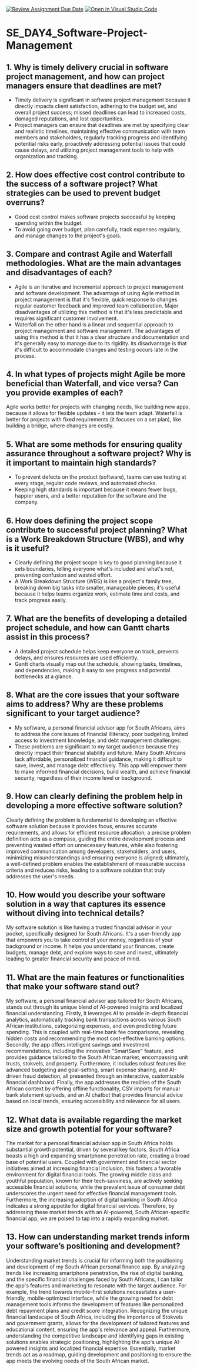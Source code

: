 [![Review Assignment Due Date](https://classroom.github.com/assets/deadline-readme-button-22041afd0340ce965d47ae6ef1cefeee28c7c493a6346c4f15d667ab976d596c.svg)](https://classroom.github.com/a/9pw6JKcu)
[![Open in Visual Studio Code](https://classroom.github.com/assets/open-in-vscode-2e0aaae1b6195c2367325f4f02e2d04e9abb55f0b24a779b69b11b9e10269abc.svg)](https://classroom.github.com/online_ide?assignment_repo_id=18483378&assignment_repo_type=AssignmentRepo)
# SE_DAY4_Software-Project-Management
## 1. Why is timely delivery crucial in software project management, and how can project managers ensure that deadlines are met?
- Timely delivery is significant in software project management because it directly impacts client satisfaction, adhering to the budget set, and overall project success; missed deadlines can lead to increased costs, damaged reputations, and lost opportunities.
- Project managers can ensure that deadlines are met by specifying clear and realistic timelines, maintaining effective communication with team members and stakeholders, regularly tracking progress and identifying potential risks early, proactively addressing potential issues that could cause delays, and utilizing project management tools to help with organization and tracking.

## 2. How does effective cost control contribute to the success of a software project? What strategies can be used to prevent budget overruns?
- Good cost control makes software projects successful by keeping spending within the budget.
- To avoid going over budget, plan carefully, track expenses regularly, and manage changes to the project's goals.

## 3. Compare and contrast Agile and Waterfall methodologies. What are the main advantages and disadvantages of each?
- Agile is an iterative and incremental approach to project management and software development. The advantage of using Agile method in project management is that it's flexible, quick response to changes regular customer feedback and improved team collaboration. Major disadvantages of utilizing this method is that it's less predictable and requires significant customer involvement. 
- Waterfall on the other hand is a linear and sequential approach to project management and software management. The advantages of using this method is that it has a clear structure and documentation and it's generally easy to manage due to its rigidity. its disadvantage is that it's difficult to accommodate changes and testing occurs late in the process.

## 4. In what types of projects might Agile be more beneficial than Waterfall, and vice versa? Can you provide examples of each?
Agile works better for projects with changing needs, like building new apps, because it allows for flexible updates - it lets the team adapt. Waterfall is better for projects with fixed requirements (it focuses on a set plan), like building a bridge, where changes are costly.

## 5. What are some methods for ensuring quality assurance throughout a software project? Why is it important to maintain high standards?
- To prevent defects on the product (software), teams can use testing at every stage, regular code reviews, and automated checks.
- Keeping high standards is important because it means fewer bugs, happier users, and a better reputation for the software and the company.

## 6. How does defining the project scope contribute to successful project planning? What is a Work Breakdown Structure (WBS), and why is it useful?
- Clearly defining the project scope is key to good planning because it sets boundaries, telling everyone what's included and what's not, preventing confusion and wasted effort.
- A Work Breakdown Structure (WBS) is like a project's family tree, breaking down big tasks into smaller, manageable pieces; it's useful because it helps teams organize work, estimate time and costs, and track progress easily.

## 7. What are the benefits of developing a detailed project schedule, and how can Gantt charts assist in this process?
- A detailed project schedule helps keep everyone on track, prevents delays, and ensures resources are used efficiently.
- Gantt charts visually map out the schedule, showing tasks, timelines, and dependencies, making it easy to see progress and potential bottlenecks at a glance.

## 8. What are the core issues that your software aims to address? Why are these problems significant to your target audience?
- My software, a personal financial advisor app for South Africans, aims to address the core issues of financial illiteracy, poor budgeting, limited access to investment knowledge, and debt management challenges.
- These problems are significant to my target audience because they directly impact their financial stability and future. Many South Africans lack affordable, personalized financial guidance, making it difficult to save, invest, and manage debt effectively. This app will empower them to make informed financial decisions, build wealth, and achieve financial security, regardless of their income level or background.

## 9. How can clearly defining the problem help in developing a more effective software solution?
Clearly defining the problem is fundamental to developing an effective software solution because it provides focus, ensures accurate requirements, and allows for efficient resource allocation; a precise problem definition acts as a compass, guiding the entire development process and preventing wasted effort on unnecessary features, while also fostering improved communication among developers, stakeholders, and users, minimizing misunderstandings and ensuring everyone is aligned; ultimately, a well-defined problem enables the establishment of measurable success criteria and reduces risks, leading to a software solution that truly addresses the user's needs.

## 10. How would you describe your software solution in a way that captures its essence without diving into technical details?
My software solution is like having a trusted financial advisor in your pocket, specifically designed for South Africans. It's a user-friendly app that empowers you to take control of your money, regardless of your background or income. It helps you understand your finances, create budgets, manage debt, and explore ways to save and invest, ultimately leading to greater financial security and peace of mind.

## 11. What are the main features or functionalities that make your software stand out?
My software, a personal financial advisor app tailored for South Africans, stands out through its unique blend of AI-powered insights and localized financial understanding. Firstly, it leverages AI to provide in-depth financial analytics, automatically tracking bank transactions across various South African institutions, categorizing expenses, and even predicting future spending. This is coupled with real-time bank fee comparisons, revealing hidden costs and recommending the most cost-effective banking options. Secondly, the app offers intelligent savings and investment recommendations, including the innovative "SmartSave" feature, and provides guidance tailored to the South African market, encompassing unit trusts, stokvels, and property. Furthermore, it includes robust features like advanced budgeting and goal-setting, smart expense sharing, and AI-driven fraud detection, all presented through an interactive, customizable financial dashboard. Finally, the app addresses the realities of the South African context by offering offline functionality, CSV imports for manual bank statement uploads, and an AI chatbot that provides financial advice based on local trends, ensuring accessibility and relevance for all users.

## 12. What data is available regarding the market size and growth potential for your software?
The market for a personal financial advisor app in South Africa holds substantial growth potential, driven by several key factors. South Africa boasts a high and expanding smartphone penetration rate, creating a broad base of potential users. Coupled with government and financial sector initiatives aimed at increasing financial inclusion, this fosters a favorable environment for digital financial tools. The growing middle class and youthful population, known for their tech-savviness, are actively seeking accessible financial solutions, while the prevalent issue of consumer debt underscores the urgent need for effective financial management tools. Furthermore, the increasing adoption of digital banking in South Africa indicates a strong appetite for digital financial services. Therefore, by addressing these market trends with an AI-powered, South African-specific financial app, we are poised to tap into a rapidly expanding market.

## 13. How can understanding market trends inform your software’s positioning and development?
Understanding market trends is crucial for informing both the positioning and development of my South African personal finance app. By analyzing trends like increasing smartphone penetration, the rise of digital banking, and the specific financial challenges faced by South Africans, I can tailor the app's features and marketing to resonate with the target audience. For example, the trend towards mobile-first solutions necessitates a user-friendly, mobile-optimized interface, while the growing need for debt management tools informs the development of features like personalized debt repayment plans and credit score integration. Recognizing the unique financial landscape of South Africa, including the importance of Stokvels and government grants, allows for the development of tailored features and educational content, ensuring the app's relevance and appeal. Furthermore, understanding the competitive landscape and identifying gaps in existing solutions enables strategic positioning, highlighting the app's unique AI-powered insights and localized financial expertise. Essentially, market trends act as a roadmap, guiding development and positioning to ensure the app meets the evolving needs of the South African market.
